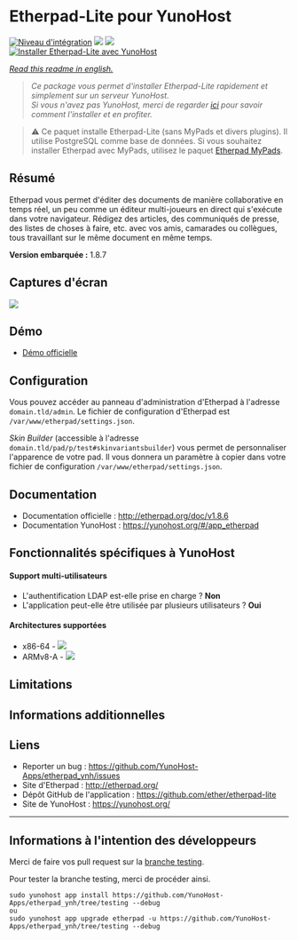 # Etherpad-Lite pour YunoHost

[![Niveau d'intégration](https://dash.yunohost.org/integration/etherpad.svg)](https://dash.yunohost.org/appci/app/etherpad) ![](https://ci-apps.yunohost.org/ci/badges/etherpad.status.svg) ![](https://ci-apps.yunohost.org/ci/badges/etherpad.maintain.svg)  
[![Installer Etherpad-Lite avec YunoHost](https://install-app.yunohost.org/install-with-yunohost.svg)](https://install-app.yunohost.org/?app=etherpad)

*[Read this readme in english.](./README.md)*

> *Ce package vous permet d'installer Etherpad-Lite rapidement et simplement sur un serveur YunoHost.  
Si vous n'avez pas YunoHost, merci de regarder [ici](https://yunohost.org/#/install_fr) pour savoir comment l'installer et en profiter.*

> :warning: Ce paquet installe Etherpad-Lite (sans MyPads et divers plugins). Il utilise PostgreSQL comme base de données.
> Si vous souhaitez installer Etherpad avec MyPads, utilisez le paquet [Etherpad MyPads](https://github.com/YunoHost-Apps/etherpad_mypads_ynh).

## Résumé
Etherpad vous permet d'éditer des documents de manière collaborative en temps réel, un peu comme un éditeur multi-joueurs en direct qui s'exécute dans votre navigateur. Rédigez des articles, des communiqués de presse, des listes de choses à faire, etc. avec vos amis, camarades ou collègues, tous travaillant sur le même document en même temps.

**Version embarquée :** 1.8.7

## Captures d'écran

![](https://etherpad.org/img/etherpad_demo.gif)

## Démo

* [Démo officielle](https://video.etherpad.com/)

## Configuration

Vous pouvez accéder au panneau d'administration d'Etherpad à l'adresse `domain.tld/admin`. Le fichier de configuration d'Etherpad est `/var/www/etherpad/settings.json`.

*Skin Builder* (accessible à l'adresse `domain.tld/pad/p/test#skinvariantsbuilder`) vous permet de personnaliser l'apparence de votre pad. Il vous donnera un paramètre à copier dans votre fichier de configuration `/var/www/etherpad/settings.json`.

## Documentation

 * Documentation officielle : http://etherpad.org/doc/v1.8.6
 * Documentation YunoHost : https://yunohost.org/#/app_etherpad

## Fonctionnalités spécifiques à YunoHost

#### Support multi-utilisateurs

 * L'authentification LDAP est-elle prise en charge ? **Non**
 * L'application peut-elle être utilisée par plusieurs utilisateurs ? **Oui**

#### Architectures supportées

* x86-64 - [![](https://ci-apps.yunohost.org/ci/logs/etherpad%20%28Apps%29.svg)](https://ci-apps.yunohost.org/ci/apps/etherpad/)
* ARMv8-A - [![](https://ci-apps-arm.yunohost.org/ci/logs/etherpad%20%28Apps%29.svg)](https://ci-apps-arm.yunohost.org/ci/apps/etherpad/)

## Limitations

## Informations additionnelles

## Liens

 * Reporter un bug : https://github.com/YunoHost-Apps/etherpad_ynh/issues
 * Site d'Etherpad : http://etherpad.org/
 * Dépôt GitHub de l'application : https://github.com/ether/etherpad-lite
 * Site de YunoHost : https://yunohost.org/

---

## Informations à l'intention des développeurs

Merci de faire vos pull request sur la [branche testing](https://github.com/YunoHost-Apps/etherpad_ynh/tree/testing).

Pour tester la branche testing, merci de procéder ainsi.
```
sudo yunohost app install https://github.com/YunoHost-Apps/etherpad_ynh/tree/testing --debug
ou
sudo yunohost app upgrade etherpad -u https://github.com/YunoHost-Apps/etherpad_ynh/tree/testing --debug
```
